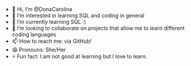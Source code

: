 - 👋 Hi, I’m @DonaCarolina
- 👀 I’m interested in learning SQL and coding in general
- 🌱 I’m currently learning SQL :)
- 💞️ I’m looking to collaborate on projects that allow me to learn different coding languages
- 📫 How to reach me: via GitHub!
- 😄 Pronouns: She/Her
- ⚡ Fun fact: I am not good at learning but I love to learn.

<!---
DonaCarolina/DonaCarolina is a ✨ special ✨ repository because its `README.md` (this file) appears on your GitHub profile.
You can click the Preview link to take a look at your changes.
--->
